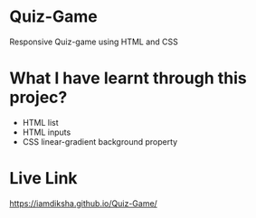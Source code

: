 # Quiz-Game
Responsive Quiz-game using HTML and CSS 

# What I have learnt through this projec?
<ul>
    <li>HTML list</li>
    <li>HTML inputs</li>
    <li>CSS linear-gradient background property</li>
</ul>

# Live Link
https://iamdiksha.github.io/Quiz-Game/

